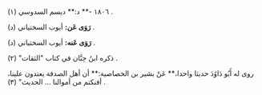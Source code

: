 ١٨٠٦ -** د:** ديسم السدوسي (١) .

**رَوَى عَن:** أيوب السختياني (د) .

**رَوَى عَنه:** أيوب السختياني (د) .

ذكره ابنُ حِبَّان في كتاب "الثقات" (٢) .

روى له أَبُو دَاوُدَ حديثا واحدا،** عَنْ بشير بن الخصاصية:** أن أهل الصدقة يعتدون علينا، أفنكتم من أموالنا ... الحديث" (٣) .